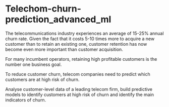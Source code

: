 # Telechom-churn-prediction_advanced_ml
The telecommunications industry experiences an average of 15-25% annual churn rate. Given the fact that it costs 5-10 times more to acquire a new customer than to retain an existing one, customer retention has now become even more important than customer acquisition.

For many incumbent operators, retaining high profitable customers is the number one business goal.

To reduce customer churn, telecom companies need to predict which customers are at high risk of churn.

Analyse customer-level data of a leading telecom firm, build predictive models to identify customers at high risk of churn and identify the main indicators of churn.
